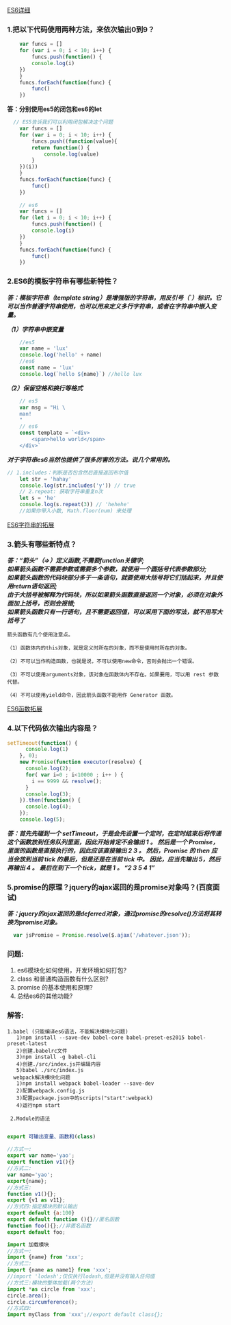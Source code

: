 
[ES6详细](https://github.com/yaojiafeng/es6tutorial)

### 1.把以下代码使用两种方法，来依次输出0到9？

```javascript
    var funcs = []
    for (var i = 0; i < 10; i++) {
        funcs.push(function() {
	    console.log(i)
	})
    }
    funcs.forEach(function(func) {
        func()
    })
```
    
**答：分别使用es5的闭包和es6的let**

```javascript
  // ES5告诉我们可以利用闭包解决这个问题
    var funcs = []
    for (var i = 0; i < 10; i++) {
        funcs.push((function(value){
	    return function() { 
	        console.log(value) 
	    }
	})(i))
    }
    funcs.forEach(function(func) {
        func()
    })
        
    // es6
    var funcs = []
    for (let i = 0; i < 10; i++) {
        funcs.push(function() { 
	    console.log(i) 
	})
    }
    funcs.forEach(function(func) {
        func()
    }) 
```

### 2.ES6的模板字符串有哪些新特性？

***答：模板字符串（template string）是增强版的字符串，用反引号（\`）标识。它可以当作普通字符串使用，也可以用来定义多行字符串，或者在字符串中嵌入变量。***

***（1）字符串中嵌变量***

```javascript
    //es5 
    var name = 'lux'
    console.log('hello' + name)
    //es6
    const name = 'lux'
    console.log(`hello ${name}`) //hello lux
```

***（2）保留空格和换行等格式***

```javascript
    // es5
    var msg = "Hi \
    man!
    "
    // es6
    const template = `<div>
        <span>hello world</span>
    </div>`
```

***对于字符串es6当然也提供了很多厉害的方法。说几个常用的。***

```javascript
// 1.includes：判断是否包含然后直接返回布尔值
    let str = 'hahay'
    console.log(str.includes('y')) // true
    // 2.repeat: 获取字符串重复n次
    let s = 'he'
    console.log(s.repeat(3)) // 'hehehe'
    //如果你带入小数, Math.floor(num) 来处理
```

[ES6字符串的拓展](http://es6.ruanyifeng.com/#docs/string)

### 3.箭头有哪些新特点？

***答：“箭头”（=>）定义函数,不需要function关键字;<br/>如果箭头函数不需要参数或需要多个参数，就使用一个圆括号代表参数部分;<br/>如果箭头函数的代码块部分多于一条语句，就要使用大括号将它们括起来，并且使用return语句返回;<br/>由于大括号被解释为代码块，所以如果箭头函数直接返回一个对象，必须在对象外面加上括号，否则会报错;<br/>如果箭头函数只有一行语句，且不需要返回值，可以采用下面的写法，就不用写大括号了***

	箭头函数有几个使用注意点。

	（1）函数体内的this对象，就是定义时所在的对象，而不是使用时所在的对象。

	（2）不可以当作构造函数，也就是说，不可以使用new命令，否则会抛出一个错误。

	（3）不可以使用arguments对象，该对象在函数体内不存在。如果要用，可以用 rest 参数代替。

	（4）不可以使用yield命令，因此箭头函数不能用作 Generator 函数。

[ES6函数拓展](http://es6.ruanyifeng.com/#docs/function#%E7%AE%AD%E5%A4%B4%E5%87%BD%E6%95%B0)

### 4.以下代码依次输出内容是？

```javascript
setTimeout(function() {
      console.log(1)
    }, 0);
    new Promise(function executor(resolve) {
      console.log(2);
      for( var i=0 ; i<10000 ; i++ ) {
        i == 9999 && resolve();
      }
      console.log(3);
    }).then(function() {
      console.log(4);
    });
    console.log(5);
```

***答：首先先碰到一个 setTimeout，于是会先设置一个定时，在定时结束后将传递这个函数放到任务队列里面，因此开始肯定不会输出 1 。 然后是一个 Promise，里面的函数是直接执行的，因此应该直接输出 2 3 。 然后，Promise 的 then 应当会放到当前 tick 的最后，但是还是在当前 tick 中。 因此，应当先输出 5，然后再输出 4 。 最后在到下一个 tick，就是 1 。 “2 3 5 4 1”***
	
### 5.promise的原理？jquery的ajax返回的是promise对象吗？(百度面试)

***答：jquery的ajax返回的是deferred对象，通过promise的resolve()方法将其转换为promise对象。***

```javascript
  var jsPromise = Promise.resolve($.ajax('/whatever.json'));
```



















### 问题:
1. es6模块化如何使用，开发环境如何打包?
1. class 和普通构造函数有什么区别?
1. promise 的基本使用和原理?
1. 总结es6的其他功能?
### 解答:
    1.babel (只能编译es6语法，不能解决模块化问题)
	   1)npm install --save-dev babel-core babel-preset-es2015 babel-preset-latest
	   2)创建.babelrc文件
	   3)npm install -g babel-cli
	   4)创建./src/index.js并编辑内容
	   5)babel ./src/index.js
	  webpack解决模块化问题
	   1)npm install webpack babel-loader --save-dev
	   2)配置webpack.config.js
	   3)配置package.json中的scripts("start":webpack)
	   4)运行npm start
                                         			
     2.Module的语法
     
 ```javascript

export 可输出变量、函数和(class)
	 
//方式一:
 export var name='yao';
 export function v1(){}
 //方式二:
 var name='yao';
 export{name};
 //方式三:
 function v1(){};
 export {v1 as v11};
//方式四:指定模块的默认输出
export default {a:100}
export default function (){}//匿名函数
function foo(){};//非匿名函数
export default foo;

import 加载模块
//方式一:
import {name} from 'xxx';
//方式二:
import {name as name1} from 'xxx';
//import 'lodash';仅仅执行lodash,但是并没有输入任何值
//方式三:模块的整体加载(两个方法)
import *as circle from 'xxx';
circle.area();
circle.circumference();
//方式四:
import myClass from 'xxx';//export default class{};
```
	  
